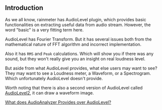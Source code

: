 ## Introduction

As we all know, rainmeter has AudioLevel plugin, which provides basic functionalities on extracting useful data from audio stream. However, the word "basic" is a very fitting term here.

AudioLevel has Fourier Transform. But it has several issues both from the mathematical nature of FFT algorithm and incorrect implementation.

Also it has `RMS` and `Peak` calculations. Which will show you if there was any sound, but they won't really give you an insight on real loudness level.

But aside from what AudioLevel provides, what else users may want to see?<br/>
They may want to see a Loudness meter, a Waveform, or a Spectrogram. Which unfortunately AudioLevel doesn't provide.

Worth noting that there is also a second version of AudioLevel called [AudioLevel2](https://forum.rainmeter.net/viewtopic.php?t=18802&start=280), it can draw a waveform image.

[What does AudioAnalyzer Provides over AudioLevel?](/docs/why.md)
